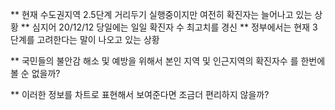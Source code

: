 <COVID-19>

** 현재 수도권지역 2.5단계 거리두기 실행중이지만 여전히 확진자는 늘어나고 있는 상황
** 심지어 20/12/12 당일에는 일일 확진자 수 최고치를 경신
** 정부에서는 현재 3단계를 고려한다는 말이 나오고 있는 상황

<Needs>

** 국민들의 불안감 해소 및 예방을 위해서 본인 지역 및 인근지역의 확진자수 를
    한번에 볼 순 없을까?

** 이러한 정보를 차트로 표현해서 보여준다면 조금더 편리하지 않을까?